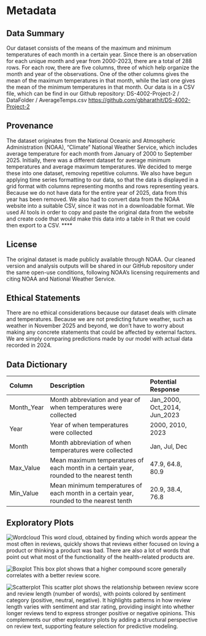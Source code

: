 # Metadata

## Data Summary

Our dataset consists of the means of the maximum and minimum temperatures of each month in a certain year. Since there is an observation for each unique month and year from 2000-2023, there are a total of 288 rows. For each row, there are five columns, three of which help organize the month and year of the observations. One of the other columns gives the mean of the maximum temperatures in that month, while the last one gives the mean of the minimum temperatures in that month. Our data is in a CSV file, which can be find in our Github repository: DS-4002-Project-2 / DataFolder / AverageTemps.csv https://github.com/gbharathit/DS-4002-Project-2

## Provenance

The dataset originates from the National Oceanic and Atmospheric Administration (NOAA), “Climate” National Weather Service, which includes average temperature for each month from January of 2000 to September 2025. Initially, there was a different dataset for average minimum temperatures and average maximum temperatures. We decided to merge these into one dataset, removing repetitive columns. We also have begun applying time series formatting to our data, so that the data is displayed in a grid format with columns representing months and rows representing years. Because we do not have data for the entire year of 2025, data from this year has been removed. We also had to convert data from the NOAA website into a suitable CSV, since it was not in a downloadable format. We used AI tools in order to copy and paste the original data from the website and create code that would make this data into a table in R that we could then export to a CSV. ****

## License

The original dataset is made publicly available through NOAA. Our cleaned version and analysis outputs will be shared in our GitHub repository under the same open-use conditions, following NOAA’s licensing requirements and citing NOAA and National Weather Service. 

## Ethical Statements

There are no ethical considerations because our dataset deals with climate and temperatures. Because we are not predicting future weather, such as weather in November 2025 and beyond, we don’t have to worry about making any concrete statements that could be affected by external factors. We are simply comparing predictions made by our model with actual data recorded in 2024. 

## Data Dictionary

| Column | Description | Potential Response |
| :------- | :------- | :------- |
| Month_Year | Month abbreviation and year of when temperatures were collected | Jan_2000, Oct_2014, Jun_2023 |
| Year | Year of when temperatures were collected | 2000, 2010, 2023 |
| Month | Month abbreviation of when temperatures were collected | Jan, Jul, Dec|
| Max_Value | Mean maximum temperatures of each month in a certain year, rounded to the nearest tenth | 47.9, 64.8, 80.9|
| Min_Value | Mean minimum temperatures of each month in a certain year, rounded to the nearest tenth | 20.9, 38.4, 76.8|

## Exploratory Plots
![Wordcloud](../OUTPUT/1wordcloud.png)
This word cloud, obtained by finding which words appear the most often in reviews, quickly shows that reviews either focused on loving a product or thinking a product was bad. There are also a lot of words that point out what most of the functionality of the health-related products are.

![Boxplot](../OUTPUT/3boxplot.png)
This box plot shows that a higher compound score generally correlates with a better review score.

![Scatterplot](../OUTPUT/2scatterplot.png)
This scatter plot shows the relationship between review score and review length (number of words), with points colored by sentiment category (positive, neutral, negative). It highlights patterns in how review length varies with sentiment and star rating, providing insight into whether longer reviews tend to express stronger positive or negative opinions. This complements our other exploratory plots by adding a structural perspective on review text, supporting feature selection for predictive modeling.
